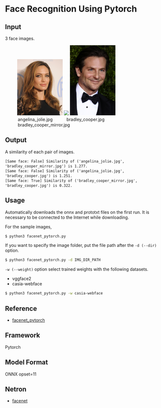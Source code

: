 # Face Recognition Using Pytorch

## Input
3 face images.
<figure>
<img src="data\angelina_jolie.jpg" width="150">
<img src="data\bradley_cooper.jpg" width="150">
<img src="data\bradley_cooper_mirror.jpg" width="150">
<legend>angelina_jolie.jpg 　　　bradley_cooper.jpg　　　bradley_cooper_mirror.jpg</legend>
</figure>

## Output

A similarity of each pair of images.
```
[Same face: False] Similarity of ('angelina_jolie.jpg', 'bradley_cooper_mirror.jpg') is 1.277.
[Same face: False] Similarity of ('angelina_jolie.jpg', 'bradley_cooper.jpg') is 1.251.
[Same face: True] Similarity of ('bradley_cooper_mirror.jpg', 'bradley_cooper.jpg') is 0.322.
```

## Usage
Automatically downloads the onnx and prototxt files on the first run.
It is necessary to be connected to the Internet while downloading.

For the sample images,
```bash
$ python3 facenet_pytorch.py
```

If you want to specify the image folder, put the file path after the `-d (--dir)` option.  
```bash
$ python3 facenet_pytorch.py -d IMG_DIR_PATH
```
`-w (--weight)` option select trained weights with the following datasets.

- vggface2
- casia-webface
```bash
$ python3 facenet_pytorch.py -w casia-webface
```

## Reference

- [facenet_pytorch](https://github.com/timesler/facenet-pytorch)

## Framework

Pytorch

## Model Format

ONNX opset=11

## Netron
 - [facenet](https://netron.app/?url=https://storage.googleapis.com/ailia-models/facenet-pytorch/vggface2.onnx.prototxt)
